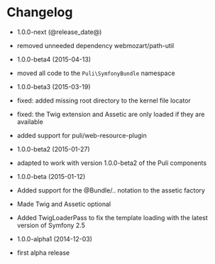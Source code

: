Changelog
=========

* 1.0.0-next (@release_date@)

 * removed unneeded dependency webmozart/path-util

* 1.0.0-beta4 (2015-04-13)

 * moved all code to the `Puli\SymfonyBundle` namespace

* 1.0.0-beta3 (2015-03-19)

 * fixed: added missing root directory to the kernel file locator
 * fixed: the Twig extension and Assetic are only loaded if they are available
 * added support for puli/web-resource-plugin
 
* 1.0.0-beta2 (2015-01-27)

 * adapted to work with version 1.0.0-beta2 of the Puli components

* 1.0.0-beta (2015-01-12)

 * Added support for the @Bundle/.. notation to the assetic factory
 * Made Twig and Assetic optional
 * Added TwigLoaderPass to fix the template loading with the latest version of Symfony 2.5

* 1.0.0-alpha1 (2014-12-03)

 * first alpha release
